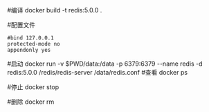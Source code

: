 #编译
docker build -t redis:5.0.0 .

#配置文件 
```
#bind 127.0.0.1
protected-mode no
appendonly yes
```
#启动
docker run -v $PWD/data:/data -p 6379:6379 --name redis -d redis:5.0.0 /redis/redis-server /data/redis.conf
#查看
docker ps

#停止
docker stop <id>

#删除
docker rm <id>
